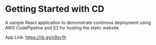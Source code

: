 # Getting Started with CD

A sample React application to demonstrate continous deployment using AWS CodePipeline and S3 for hosting the static website

App Link: https://rb.gy/x9zv1h 
